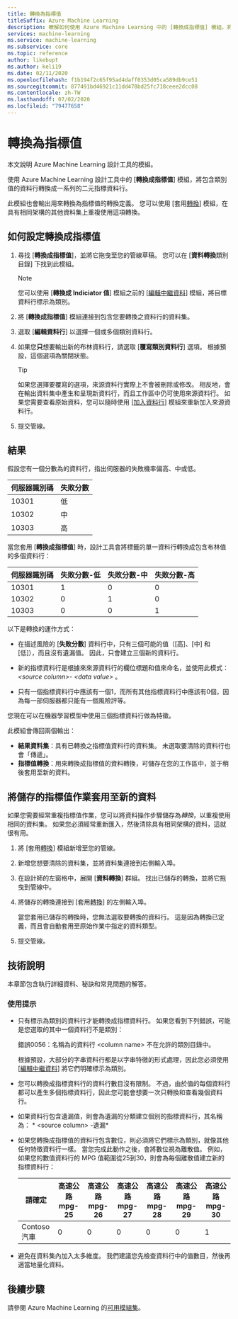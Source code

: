 ```yaml
---
title: 轉換為指標值
titleSuffix: Azure Machine Learning
description: 瞭解如何使用 Azure Machine Learning 中的 [轉換成指標值] 模組，將包含類別值的資料行轉換成一系列的二元指標資料行。
services: machine-learning
ms.service: machine-learning
ms.subservice: core
ms.topic: reference
author: likebupt
ms.author: keli19
ms.date: 02/11/2020
ms.openlocfilehash: f1b194f2c65f95ad4daff0353d05ca589db9ce51
ms.sourcegitcommit: 877491bd46921c11dd478bd25fc718ceee2dcc08
ms.contentlocale: zh-TW
ms.lasthandoff: 07/02/2020
ms.locfileid: "79477658"
---
```

# <a name="convert-to-indicator-values"></a>轉換為指標值
本文說明 Azure Machine Learning 設計工具的模組。

使用 Azure Machine Learning 設計工具中的 [**轉換成指標值**] 模組，將包含類別值的資料行轉換成一系列的二元指標資料行。  

此模組也會輸出用來轉換為指標值的轉換定義。 您可以使用 [套用[轉換](apply-transformation.md)] 模組，在具有相同架構的其他資料集上重複使用這項轉換。

## <a name="how-to-configure-convert-to-indicator-values"></a>如何設定轉換成指標值

1.  尋找 [**轉換成指標值**]，並將它拖曳至您的管線草稿。 您可以在 [**資料轉換**類別目錄] 下找到此模組。
    > [!NOTE]
    > 您可以使用 [**轉換成 Indiciator 值**] 模組之前的 [[編輯中繼資料](edit-metadata.md)] 模組，將目標資料行標示為類別。

1. 將 [**轉換成指標值**] 模組連接到包含您要轉換之資料行的資料集。 

1. 選取 [**編輯資料行**] 以選擇一個或多個類別資料行。

1. 如果您**只**想要輸出新的布林資料行，請選取 [**覆寫類別資料行**] 選項。 根據預設，這個選項為關閉狀態。
    

    > [!TIP]
    >  如果您選擇要覆寫的選項，來源資料行實際上不會被刪除或修改。 相反地，會在輸出資料集中產生和呈現新資料行，而且工作區中仍可使用來源資料行。 如果您需要查看原始資料，您可以隨時使用 [[加入資料行](add-columns.md)] 模組來重新加入來源資料行。

1. 提交管線。

## <a name="results"></a>結果

假設您有一個分數為的資料行，指出伺服器的失敗機率偏高、中或低。  

| 伺服器識別碼 | 失敗分數 |
| --------- | ------------- |
| 10301     | 低           |
| 10302     | 中        |
| 10303     | 高          |

當您套用 [**轉換成指標值**] 時，設計工具會將標籤的單一資料行轉換成包含布林值的多個資料行：  

| 伺服器識別碼 | 失敗分數-低 | 失敗分數-中 | 失敗分數-高 |
| --------- | ------------------- | ---------------------- | -------------------- |
| 10301     | 1                   | 0                      | 0                    |
| 10302     | 0                   | 1                      | 0                    |
| 10303     | 0                   | 0                      | 1                    |

以下是轉換的運作方式：  

-   在描述風險的 [**失敗分數**] 資料行中，只有三個可能的值（[高]、[中] 和 [低]），而且沒有遺漏值。 因此，只會建立三個新的資料行。  

-   新的指標資料行是根據來來源資料行的欄位標題和值來命名，並使用此模式： *\<source column>- \<data value>* 。  

-   只有一個指標資料行中應該有一個1，而所有其他指標資料行中應該有0個，因為每一部伺服器都只能有一個風險評等。  

您現在可以在機器學習模型中使用三個指標資料行做為特徵。

此模組會傳回兩個輸出：

- **結果資料集**：具有已轉換之指標值資料行的資料集。 未選取要清除的資料行也會「傳遞」。
- **指標值轉換**：用來轉換成指標值的資料轉換，可儲存在您的工作區中，並于稍後套用至新的資料。

## <a name="apply-a-saved-indicator-values-operation-to-new-data"></a>將儲存的指標值作業套用至新的資料

如果您需要經常重複指標值作業，您可以將資料操作步驟儲存為*轉換*，以重複使用相同的資料集。 如果您必須經常重新匯入，然後清除具有相同架構的資料，這就很有用。

1. 將 [套用[轉換](apply-transformation.md)] 模組新增至您的管線。

1. 新增您想要清除的資料集，並將資料集連接到右側輸入埠。

1. 在設計師的左窗格中，展開 [**資料轉換**] 群組。 找出已儲存的轉換，並將它拖曳到管線中。

1. 將儲存的轉換連接到 [套用[轉換](apply-transformation.md)] 的左側輸入埠。

   當您套用已儲存的轉換時，您無法選取要轉換的資料行。 這是因為轉換已定義，而且會自動套用至原始作業中指定的資料類型。

1. 提交管線。
 
## <a name="technical-notes"></a>技術說明  

本章節包含執行詳細資料、秘訣和常見問題的解答。

### <a name="usage-tips"></a>使用提示

-   只有標示為類別的資料行才能轉換成指標資料行。 如果您看到下列錯誤，可能是您選取的其中一個資料行不是類別：  

     錯誤0056：名稱為的資料行 \<column name> 不在允許的類別目錄中。  

     根據預設，大部分的字串資料行都是以字串特徵的形式處理，因此您必須使用 [[編輯中繼資料](edit-metadata.md)] 將它們明確標示為類別。  

-   您可以轉換成指標資料行的資料行數目沒有限制。 不過，由於值的每個資料行都可以產生多個指標資料行，因此您可能會想要一次只轉換和查看幾個資料行。  

-   如果資料行包含遺漏值，則會為遺漏的分類建立個別的指標資料行，其名稱為： * \<source column> -遺漏*  

-   如果您轉換成指標值的資料行包含數位，則必須將它們標示為類別，就像其他任何特徵資料行一樣。 當您完成此動作之後，會將數位視為離散值。 例如，如果您的數值資料行的 MPG 值範圍從25到30，則會為每個離散值建立新的指標資料行：  

    | 請確定       | 高速公路 mpg-25 | 高速公路 mpg-26 | 高速公路 mpg-27 | 高速公路 mpg-28 | 高速公路 mpg-29 | 高速公路 mpg-30 |
    | ---------- | --------------- | --------------- | --------------- | --------------- | --------------- | --------------- |
    | Contoso 汽車 | 0               | 0               | 0               | 0               | 0               | 1               |

- 避免在資料集內加入太多維度。 我們建議您先檢查資料行中的值數目，然後再適當地量化資料。  


## <a name="next-steps"></a>後續步驟

請參閱 Azure Machine Learning 的[可用模組集](module-reference.md)。 
